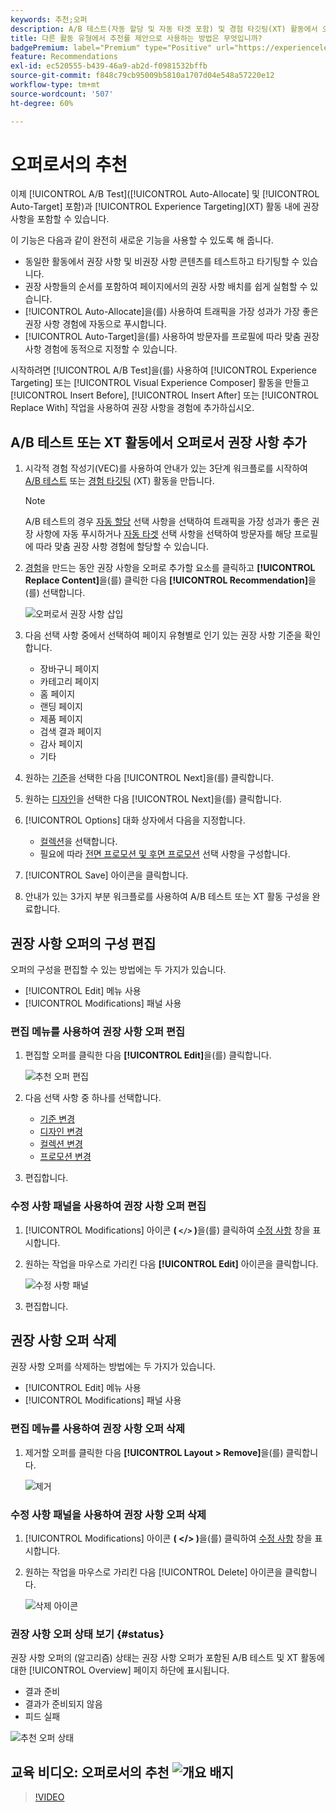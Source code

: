 ```yaml
---
keywords: 추천;오퍼
description: A/B 테스트(자동 할당 및 자동 타겟 포함) 및 경험 타깃팅(XT) 활동에서 오퍼로서 Adobe 추천를 사용하는 방법에 대해 알아봅니다.
title: 다른 활동 유형에서 추천를 제안으로 사용하는 방법은 무엇입니까?
badgePremium: label="Premium" type="Positive" url="https://experienceleague.adobe.com/docs/target/using/introduction/intro.html?lang=ko#premium newtab=true" tooltip="Target Premium에 포함된 내용을 확인합니다."
feature: Recommendations
exl-id: ec520555-b439-46a9-ab2d-f0981532bffb
source-git-commit: f848c79cb95009b5810a1707d04e548a57220e12
workflow-type: tm+mt
source-wordcount: '507'
ht-degree: 60%

---
```


# 오퍼로서의 추천

이제 [!UICONTROL A/B Test]&#x200B;([!UICONTROL Auto-Allocate] 및 [!UICONTROL Auto-Target] 포함)과 [!UICONTROL Experience Targeting]&#x200B;(XT) 활동 내에 권장 사항을 포함할 수 있습니다.

이 기능은 다음과 같이 완전히 새로운 기능을 사용할 수 있도록 해 줍니다.

* 동일한 활동에서 권장 사항 및 비권장 사항 콘텐츠를 테스트하고 타기팅할 수 있습니다.
* 권장 사항들의 순서를 포함하여 페이지에서의 권장 사항 배치를 쉽게 실험할 수 있습니다.
* [!UICONTROL Auto-Allocate]을(를) 사용하여 트래픽을 가장 성과가 가장 좋은 권장 사항 경험에 자동으로 푸시합니다.
* [!UICONTROL Auto-Target]을(를) 사용하여 방문자를 프로필에 따라 맞춤 권장 사항 경험에 동적으로 지정할 수 있습니다.

시작하려면 [!UICONTROL A/B Test]을(를) 사용하여 [!UICONTROL Experience Targeting] 또는 [!UICONTROL Visual Experience Composer] 활동을 만들고 [!UICONTROL Insert Before], [!UICONTROL Insert After] 또는 [!UICONTROL Replace With] 작업을 사용하여 권장 사항을 경험에 추가하십시오.

## A/B 테스트 또는 XT 활동에서 오퍼로서 권장 사항 추가

1. 시각적 경험 작성기(VEC)를 사용하여 안내가 있는 3단계 워크플로를 시작하여 [A/B 테스트](/help/main/c-activities/t-test-ab/t-test-create-ab/test-create-ab.md) 또는 [경험 타깃팅](/help/main/c-activities/t-experience-target/t-xt-create/xt-create.md) (XT) 활동을 만듭니다.

   >[!NOTE]
   >
   >A/B 테스트의 경우 [자동 할당](/help/main/c-activities/automated-traffic-allocation/automated-traffic-allocation.md) 선택 사항을 선택하여 트래픽을 가장 성과가 좋은 권장 사항에 자동 푸시하거나 [자동 타겟](/help/main/c-activities/auto-target/auto-target-to-optimize.md) 선택 사항을 선택하여 방문자를 해당 프로필에 따라 맞춤 권장 사항 경험에 할당할 수 있습니다.

1. [경험](/help/main/c-experiences/c-visual-experience-composer/viztarget-options.md)을 만드는 동안 권장 사항을 오퍼로 추가할 요소를 클릭하고 **[!UICONTROL Replace Content]**&#x200B;을(를) 클릭한 다음 **[!UICONTROL Recommendation]**&#x200B;을(를) 선택합니다.

   ![오퍼로서 권장 사항 삽입](/help/main/c-recommendations/t-create-recs-activity/assets/recs-as-offer.png)

1. 다음 선택 사항 중에서 선택하여 페이지 유형별로 인기 있는 권장 사항 기준을 확인합니다.

   * 장바구니 페이지
   * 카테고리 페이지
   * 홈 페이지
   * 랜딩 페이지
   * 제품 페이지
   * 검색 결과 페이지
   * 감사 페이지
   * 기타

1. 원하는 [기준](/help/main/c-recommendations/c-algorithms/algorithms.md)을 선택한 다음 [!UICONTROL Next]을(를) 클릭합니다.
1. 원하는 [디자인](/help/main/c-recommendations/c-design-overview/design-overview.md)을 선택한 다음 [!UICONTROL Next]을(를) 클릭합니다.
1. [!UICONTROL Options] 대화 상자에서 다음을 지정합니다.

   * [컬렉션](/help/main/c-recommendations/c-products/collections.md)을 선택합니다.
   * 필요에 따라 [전면 프로모션 및 후면 프로모션](/help/main/c-recommendations/t-create-recs-activity/adding-promotions.md) 선택 사항을 구성합니다.

1. [!UICONTROL Save] 아이콘을 클릭합니다.
1. 안내가 있는 3가지 부분 워크플로를 사용하여 A/B 테스트 또는 XT 활동 구성을 완료합니다.

## 권장 사항 오퍼의 구성 편집

오퍼의 구성을 편집할 수 있는 방법에는 두 가지가 있습니다.

* [!UICONTROL Edit] 메뉴 사용
* [!UICONTROL Modifications] 패널 사용

### 편집 메뉴를 사용하여 권장 사항 오퍼 편집

1. 편집할 오퍼를 클릭한 다음 **[!UICONTROL Edit]**&#x200B;을(를) 클릭합니다.

   ![추천 오퍼 편집](/help/main/c-recommendations/assets/recs-offer-edit.png)

1. 다음 선택 사항 중 하나를 선택합니다.

   * [기준 변경](/help/main/c-recommendations/c-algorithms/algorithms.md)
   * [디자인 변경](/help/main/c-recommendations/c-design-overview/design-overview.md)
   * [컬렉션 변경](/help/main/c-recommendations/c-products/collections.md)
   * [프로모션 변경](/help/main/c-recommendations/t-create-recs-activity/adding-promotions.md)

1. 편집합니다.

### 수정 사항 패널을 사용하여 권장 사항 오퍼 편집

1. [!UICONTROL Modifications] 아이콘 **( `</>` )**&#x200B;을(를) 클릭하여 [수정 사항](/help/main/c-experiences/c-visual-experience-composer/c-vec-code-editor/vec-code-editor.md) 창을 표시합니다.
1. 원하는 작업을 마우스로 가리킨 다음 **[!UICONTROL Edit]** 아이콘을 클릭합니다.

   ![수정 사항 패널](/help/main/c-recommendations/assets/recs-offer-modifications.png)

1. 편집합니다.

## 권장 사항 오퍼 삭제

권장 사항 오퍼를 삭제하는 방법에는 두 가지가 있습니다.

* [!UICONTROL Edit] 메뉴 사용
* [!UICONTROL Modifications] 패널 사용

### 편집 메뉴를 사용하여 권장 사항 오퍼 삭제

1. 제거할 오퍼를 클릭한 다음 **[!UICONTROL Layout > Remove]**&#x200B;을(를) 클릭합니다.

   ![제거](/help/main/c-recommendations/assets/recs-offer-remove.png)

### 수정 사항 패널을 사용하여 권장 사항 오퍼 삭제

1. [!UICONTROL Modifications] 아이콘 **( &lt;/> )**&#x200B;을(를) 클릭하여 [수정 사항](/help/main/c-experiences/c-visual-experience-composer/c-vec-code-editor/vec-code-editor.md) 창을 표시합니다.
1. 원하는 작업을 마우스로 가리킨 다음 [!UICONTROL Delete] 아이콘을 클릭합니다.

   ![삭제 아이콘](/help/main/c-recommendations/assets/recs-offer-delete.png)

### 권장 사항 오퍼 상태 보기 {#status}

권장 사항 오퍼의 (알고리즘) 상태는 권장 사항 오퍼가 포함된 A/B 테스트 및 XT 활동에 대한 [!UICONTROL Overview] 페이지 하단에 표시됩니다.

* 결과 준비
* 결과가 준비되지 않음
* 피드 실패

![추천 오퍼 상태](/help/main/c-recommendations/assets/recs-offer-status.png)

## 교육 비디오: 오퍼로서의 추천 ![개요 배지](/help/main/assets/overview.png)

>[!VIDEO](https://video.tv.adobe.com/v/28878)
